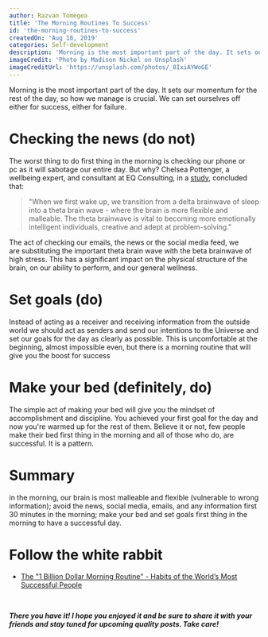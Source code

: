 ```yaml
---
author: Razvan Tomegea
title: 'The Morning Routines To Success'
id: 'the-morning-routines-to-success'
createdOn: 'Aug 18, 2019'
categories: Self-development
description: 'Morning is the most important part of the day. It sets our momentum for the rest of the day, so how we manage is crucial. We can set ourselves off either for success, either for failure.'
imageCredit: 'Photo by Madison Nickel on Unsplash'
imageCreditUrl: 'https://unsplash.com/photos/_8IxiAYWoGE'
---
```


Morning is the most important part of the day. It sets our momentum for the rest of the day, so how we manage is crucial. We can set ourselves off either for success, either for failure.

# Checking the news (do not)
The worst thing to do first thing in the morning is checking our phone or pc as it will sabotage our entire day. But why?
Chelsea Pottenger, a wellbeing expert, and consultant at EQ Consulting, in a [study](https://www.google.com/amp/s/amp.whimn.com.au/strength/health/the-major-risks-of-checking-your-phone-first-thing-in-the-mornings/news-story/93e51aed44e5d475309c44f894a20d5f), concluded that:

>"When we first wake up, we transition from a delta brainwave of sleep into a theta brain wave - where the brain is more flexible and malleable. The theta brainwave is vital to becoming more emotionally intelligent individuals, creative and adept at problem-solving."

The act of checking our emails, the news or the social media feed, we are substituting the important theta brain wave with the beta brainwave of high stress.
This has a significant impact on the physical structure of the brain, on our ability to perform, and our general wellness.

# Set goals (do)
Instead of acting as a receiver and receiving information from the outside world we should act as senders and send our intentions to the Universe and set our goals for the day as clearly as possible.
This is uncomfortable at the beginning, almost impossible even, but there is a morning routine that will give you the boost for success


# Make your bed (definitely, do)
The simple act of making your bed will give you the mindset of accomplishment and discipline. You achieved your first goal for the day and now you're warmed up for the rest of them.
Believe it or not, few people make their bed first thing in the morning and all of those who do, are successful. It is a pattern.


# Summary
in the morning, our brain is most malleable and flexible (vulnerable to wrong information);
avoid the news, social media, emails, and any information first 30 minutes in the morning;
make your bed and set goals first thing in the morning to have a successful day.

 # Follow the white rabbit
 - [The "1 Billion Dollar Morning Routine" - Habits of the World’s Most Successful People](https://youtu.be/SELWtQpcy1A)

<br>

***There you have it! I hope you enjoyed it and be sure to share it with your friends and stay tuned for upcoming quality posts. Take care!***
